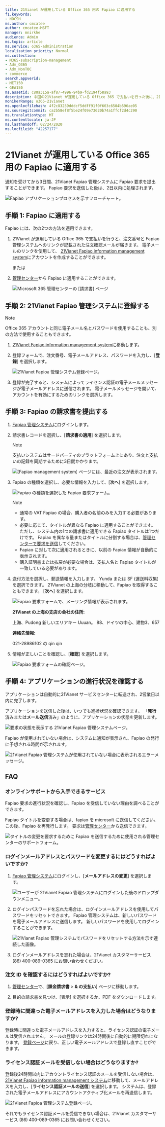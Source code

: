 ```yaml
---
title: 21Vianet が運用している Office 365 用の Fapiao に適用する
f1.keywords:
- NOCSH
ms.author: cmcatee
author: cmcatee-MSFT
manager: mnirkhe
audience: Admin
ms.topic: article
ms.service: o365-administration
localization_priority: Normal
ms.collection:
- M365-subscription-management
- Adm_O365
- Adm_NonTOC
- commerce
search.appverid:
- MET150
- GEA150
ms.assetid: c80a315a-af87-4996-94b9-fd2194f58a93
description: 中国の21Vianet が運用している Office 365 で支払いを行った後に、21Vianet Fapiao 管理システムに Fapiao 要求を提出する方法について説明します。
monikerRange: o365-21vianet
ms.openlocfilehash: 4f2c83239dddcf5ddff91f0f603c6504b596ae05
ms.sourcegitcommit: ca2b58ef8f5be24f09e73620b74a1ffcf2d4c290
ms.translationtype: MT
ms.contentlocale: ja-JP
ms.lasthandoff: 02/24/2020
ms.locfileid: "42257177"
---
```

# <a name="apply-for-a-fapiao-for-office-365-operated-by-21vianet"></a>21Vianet が運用している Office 365 用の Fapiao に適用する

通知を受けてから3日間、21Vianet Fapiao 管理システムに Fapiao 要求を提出することができます。 Fapiao 要求を送信した後は、2日以内に処理されます。
  
![Fapiao アプリケーションプロセスを示すフローチャート。](../media/bf14884a-53f9-4c53-971c-b9b8ad6ec8d3.png)
  
## <a name="step-1-apply-for-a-fapiao"></a>手順 1: Fapiao に適用する

Fapiao には、次の2つの方法を適用できます。
  
1. 21Vianet が運用している Office 365 で支払いを行うと、注文番号と Fapiao 管理システムへのリンクが記載された注文確認メールが届きます。 電子メールのリンクを使用して、 <a href="https://go.microsoft.com/fwlink/p/?linkid=837466" target="_blank">21Vianet Fapiao information management system</a>にアカウントを作成することができます。
    
    または
    
2. <a href="https://go.microsoft.com/fwlink/p/?linkid=850627" target="_blank">管理センター</a>から Fapiao に適用することができます。
    
    ![Microsoft 365 管理センターの [請求書] ページ](../media/a6e3b953-abd4-46aa-a910-08c517915a21.png)
  
## <a name="step-2-register-with-the-21vianet-fapiao-management-system"></a>手順 2: 21Vianet Fapiao 管理システムに登録する

> [!NOTE]
> Office 365 アカウントと同じ電子メール名とパスワードを使用することも、別の方法で使用することもできます。 
  
1. <a href="https://go.microsoft.com/fwlink/p/?linkid=837466" target="_blank">21Vianet Fapiao information management system</a>に移動します。
    
2. 登録フォームで、注文番号、電子メールアドレス、パスワードを入力し、[**登録**] を選択します。
    
    ![21Vianet Fapioa 管理システム登録ページ。](../media/60d39184-95b2-4ea4-a8a2-3e11763bec87.png)
  
3. 登録が完了すると、システムによってライセンス認証の電子メールメッセージが電子メールアドレスに送信されます。 電子メールメッセージを開いて、アカウントを有効にするためのリンクを選択します。
    
## <a name="step-3-submit-your-bill-for-a-fapiao"></a>手順 3: Fapiao の請求書を提出する

1. <a href="https://go.microsoft.com/fwlink/p/?linkid=837465" target="_blank">Fapiao 管理システム</a>にログインします。
    
2. 請求書レコードを選択し、[**請求書の適用**] を選択します。
    
    > [!NOTE]
    > 支払いシステムはサードパーティのプラットフォーム上にあり、注文と支払いの記録を同期するために3日間かかります。 
  
    ![[Fapiao management system] ページには、最近の注文が表示されます。](../media/b319767d-1d10-4cb4-b270-c5fbcee1368e.png)
  
3. Fapiao の種類を選択し、必要な情報を入力して、[**次へ**] を選択します。
    
    ![Fapiao の種類を選択した Fapiao 要求フォーム。](../media/56fe3db1-c20f-4082-a39d-02d7ac41fec8.png)
  
    > [!NOTE]
    > - 通常の VAT Fapiao の場合、購入者の名前のみを入力する必要があります。
    > - 必要に応じて、タイトルが異なる Fapiao に適用することができます。 ただし、システム内の1つの請求書に適用できる Fapiao タイトルは1つだけです。 Fapiao を異なる量またはタイトルに分割する場合は、<a href="https://portal.partner.microsoftonline.cn/Support/SupportOverview.aspx" target="_blank">管理センターで要求を送信</a>してください。
    > - Fapiao に対して次に適用されるときに、以前の Fapiao 情報が自動的に表示されます。
    > - 購入証明書または払戻が必要な場合は、支払人名と Fapiao タイトルが一致している必要があります。
    
4. 送付方法を選択し、郵送情報を入力します。 Yunda または SF (運送料収集) を選択できます。 21Vianet の上海の分岐に移動して、Fapiao を取得することもできます。 [**次へ**] を選択します。
    
    ![Fapiao 要求フォームで、メーリング情報が表示されます。](../media/bba500b4-a51d-477b-81a7-9113b08d39f1.png)
  
    **21Vianet の上海の支店の会社の住所:**

    上海、Pudong 新しいエリアキー Uuuan。 88、ドイツの中心、建物3、657

    **連絡先情報:**

    021-28986102 の qin qin
   
5. 情報が正しいことを確認し、[**確認**] を選択します。
    
    ![Fapiao 要求フォームの確認ページ。](../media/18706d9d-defc-4285-8fd3-990448b44a18.png)
  
## <a name="step-4-check-application-progress"></a>手順 4: アプリケーションの進行状況を確認する

アプリケーションは自動的に21Vianet サービスセンターに転送され、2営業日以内に完了します。
  
アプリケーションを送信した後は、いつでも進捗状況を確認できます。 「**発行**済みまたは**メール送信**済み」のように、アプリケーションの状態を更新します。
  
![要求の状態を表示する 21Vianet Fapiao 管理システムページ。](../media/6cd696ec-d630-4fce-9f27-935a0d5f0ebe.png)
  
Fapiao が使用されていない場合は、システムに通知が表示され、Fapiao の発行に予想される時間が示されます。
  
![21Vianet Fapiao 管理システムが使用されていない場合に表示されるエラーメッセージ。](../media/effe0796-83aa-4a91-a488-15d6f58c01dc.png)
  
## <a name="faqs"></a>FAQ

### <a name="what-services-can-i-get-from-online-support"></a>オンラインサポートから入手できるサービス

Fapiao 要求の進行状況を確認し、Fapiao を受信していない理由を調べることができます。
  
Fapiao タイトルを変更する場合は、fapiao を microsoft に送信してください。この後、Fapiao を再発行します。 要求は<a href="https://portal.partner.microsoftonline.cn/Support/SupportOverview.aspx" target="_blank">管理センター</a>から送信できます。
  
![タイトルの変更を要求するために Fapiao を送信するために使用される管理センターのサポートフォーム。](../media/2a413e9e-f30b-4f26-adbf-6287cc217a0f.png)
  
### <a name="how-do-i-change-my-login-email-address-and-password"></a>ログインメールアドレスとパスワードを変更するにはどうすればよいですか?

1. <a href="https://go.microsoft.com/fwlink/p/?linkid=837465" target="_blank">Fapiao 管理システム</a>にログインし、[**メールアドレスの変更**] を選択します。
    
    ![ユーザーが 21Vianet Fapiao 管理システムにログインした後のドロップダウンメニュー。](../media/ee6de24b-6be2-41e6-8aec-e0c3cb0ea35e.png)
  
2. ログインパスワードを忘れた場合は、ログインメールアドレスを使用してパスワードをリセットできます。 Fapiao 管理システムは、新しいパスワードを電子メールアドレスに送信します。 新しいパスワードを使用してログインすることができます。
    
    ![21Vianet Fapiao 管理システムでパスワードをリセットする方法を示す連続した画像。](../media/2edb0a47-1286-4792-804d-7e84534c8370.png)
  
3. ログインメールアドレスを忘れた場合は、21Vianet カスタマーサービス (86) 400-089-0365 にお問い合わせください。
    
### <a name="how-do-i-find-my-order-id"></a>注文 ID を確認するにはどうすればよいですか?

1. [管理センター](https://go.microsoft.com/fwlink/p/?linkid=850627)で、[**課金請求書** \> **& の支払い**] ページに移動します。
    
2. 目的の請求書を見つけ、[表示] を選択するか、PDF をダウンロードします。

  
### <a name="what-if-i-enter-the-wrong-email-address-when-i-register"></a>登録時に間違った電子メールアドレスを入力した場合はどうなりますか?

登録時に間違った電子メールアドレスを入力すると、ライセンス認証の電子メールは受信されません。 メールの登録リンクは24時間後に自動的に期限切れになります。 <a href="https://go.microsoft.com/fwlink/p/?linkid=837466" target="_blank">登録ページ</a>に戻り、正しい電子メールアドレスで登録し直すことができます。 
  
### <a name="what-if-i-dont-receive-an-activation-email"></a>ライセンス認証メールを受信しない場合はどうなりますか?

登録後24時間以内にアカウントライセンス認証のメールを受信しない場合は、 <a href="https://go.microsoft.com/fwlink/p/?linkid=837466" target="_blank">21Vianet Fapiao information management システム</a>に移動して、メールアドレスを入力し、[**ライセンス認証メールの送信**] を選択します。 システムは、登録された電子メールアドレスにアカウントアクティブ化メールを再送信します。
  
![21Vianet Fapioa 管理システム登録ページ。](../media/60d39184-95b2-4ea4-a8a2-3e11763bec87.png)
  
それでもライセンス認証メールを受信できない場合は、21Vianet カスタマーサービス (86) 400-089-0365 にお問い合わせください。